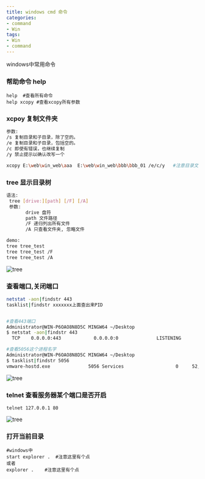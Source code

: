 ```yaml
---
title: windows cmd 命令
categories: 
- command
- Win
tags:
- Win
- command
---
```


windows中常用命令

### 帮助命令 help

```shell
help  #查看所有命令
help xcopy #查看xcopy所有参数

```

### xcpoy 复制文件夹

```bash
参数:
/s 复制目录和子目录，除了空的。
/e 复制目录和子目录，包括空的。
/c 即使有错误，也继续复制
/y 禁止提示以确认改写一个

xcopy E:\web\win_web\aaa  E:\web\win_web\bbb\bbb_01 /e/c/y   #注意目录文件后面不要有\

```

### tree 显示目录树

```bash
语法:
 tree [drive:][path] [/F] [/A]
 参数:
       drive 盘符
       path 文件路径
       /F 递归列出所有文件
       /A 只查看文件夹, 忽略文件

demo:
tree tree_test
tree tree_test /F
tree tree_test /A

```

![tree](/img/win/cmd/tree.png)

### 查看端口,关闭端口

```bash
netstat -aon|findstr 443
tasklist|findstr xxxxxxx上面查出来PID


#查看443端口
Administrator@WIN-P6OAO8N8D5C MINGW64 ~/Desktop   
$ netstat -aon|findstr 443
  TCP    0.0.0.0:443            0.0.0.0:0              LISTENING       5056

#查看5056这个进程名字
Administrator@WIN-P6OAO8N8D5C MINGW64 ~/Desktop
$ tasklist|findstr 5056
vmware-hostd.exe              5056 Services                   0     52,416 K

```

![tree](/img/win/cmd/netstat_tasklist.png)

### telnet 查看服务器某个端口是否开启

```shell
telnet 127.0.0.1 80
```

![tree](/img/win/cmd/telent.png)

### 打开当前目录

```shell
#windows中
start explorer .  #注意这里有个点 
或者
explorer .    #注意这里有个点
```

